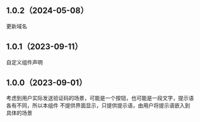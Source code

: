 ## 1.0.2（2024-05-08）
更新域名
## 1.0.1（2023-09-11）
自定义组件声明
## 1.0.0（2023-09-01）
考虑到用户实际发送验证码的场景，可能是一个按钮，也可能是一段文字，提示语各有不同，所以本组件 不提供界面显示，只提供提示语，由用户将提示语嵌入到具体的场景
